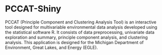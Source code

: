 # PCCAT-Shiny
PCCAT (Principle Component and Clustering Analysis Tool) is an interactive tool designed for multivariable environmental data analysis developed using the statistical software R. It consists of data preprocessing, univariate data exploration and summary, principle component analysis, and clustering analysis. This application is designed for the Michigan Department of Environment, Great Lakes, and Energy (EGLE).
